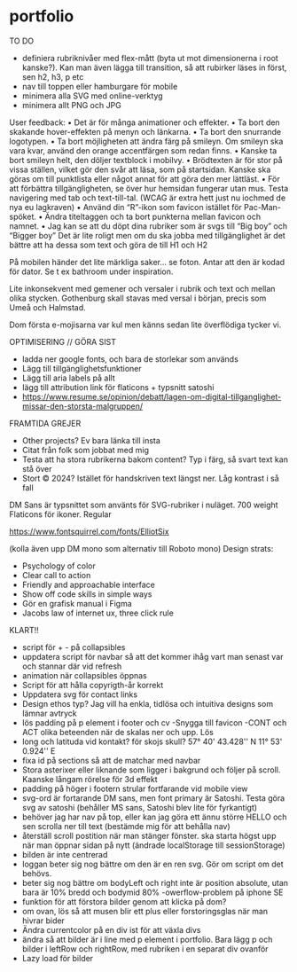 # portfolio

TO DO
- definiera rubriknivåer med flex-mått (byta ut mot dimensionerna i root kanske?). Kan man även lägga till transition, så att rubirker läses in först, sen h2, h3, p etc
- nav till toppen eller hamburgare för mobile
- minimera alla SVG med online-verktyg
- minimera allt PNG och JPG


User feedback:
•	Det är för många animationer och effekter.
•	Ta bort den skakande hover-effekten på menyn och länkarna.
•	Ta bort den snurrande logotypen.
•	Ta bort möjligheten att ändra färg på smileyn. Om smileyn ska vara kvar, använd den orange accentfärgen som redan finns.
•	Kanske ta bort smileyn helt, den döljer textblock i mobilvy.
•	Brödtexten är för stor på vissa ställen, vilket gör den svår att läsa, som på startsidan. Kanske ska göras om till punktlista eller något annat för att göra den mer lättläst.
•	För att förbättra tillgängligheten, se över hur hemsidan fungerar utan mus. Testa navigering med tab och text-till-tal. (WCAG är extra hett just nu iochmed de nya eu lagkraven)
•	Använd din “R”-ikon som favicon istället för Pac-Man-spöket.
•	Ändra titeltaggen och ta bort punkterna mellan favicon och namnet.
•	Jag kan se att du döpt dina rubriker som är svgs till “Big boy” och “Bigger boy” Det är lite roligt men om du ska jobba med tillgänglighet är det bättre att ha dessa som text och göra de till H1 och H2


På mobilen händer det lite märkliga saker... se foton. Antar att den är kodad för dator. Se t ex bathroom under inspiration.

Lite inkonsekvent med gemener och versaler i rubrik och text och mellan olika stycken. Gothenburg skall stavas med versal i början, precis som Umeå och Halmstad. 

Dom första e-mojisarna var kul men känns sedan lite överflödiga tycker vi.



OPTIMISERING // GÖRA SIST
- ladda ner google fonts, och bara de storlekar som används
- Lägg till tillgänglighetsfunktioner
- Lägg till aria labels på allt
- lägg till attribution link för flaticons + typsnitt satoshi
- https://www.resume.se/opinion/debatt/lagen-om-digital-tillganglighet-missar-den-storsta-malgruppen/


FRAMTIDA GREJER
- Other projects? Ev bara länka till insta
- Citat från folk som jobbat med mig
- Testa att ha stora rubrikerna bakom content? Typ i färg, så svart text kan stå över
- Stort © 2024? Istället för handskriven text längst ner. Låg kontrast i så fall 


DM Sans är typsnittet som använts för SVG-rubriker i nuläget. 700 weight
Flaticons för ikoner. Regular

https://www.fontsquirrel.com/fonts/ElliotSix

(kolla även upp DM mono som alternativ till Roboto mono)
Design strats:

- Psychology of color
- Clear call to action
- Friendly and approachable interface
- Show off code skills in simple ways
- Gör en grafisk manual i Figma
- Jacobs law of internet ux, three click rule


KLART!!
- script för + - på collapsibles
- uppdatera script för navbar så att det kommer ihåg vart man senast var och stannar där vid refresh
- animation när collapsibles öppnas
- Script för att hålla copyrigth-år korrekt
- Uppdatera svg för contact links
- Design ethos typ? Jag vill ha enkla, tidlösa och intuitiva designs som lämnar avtryck
- lös padding på p element i footer och cv
-Snygga till favicon
-CONT och ACT olika beteenden när de skalas ner och upp. Lös
- long och latituda vid kontakt? för skojs skull? 57° 40' 43.428'' N
11° 53' 0.924'' E
- fixa id på sections så att de matchar med navbar
- Stora asterixer eller liknande som ligger i bakgrund och följer på scroll. Kaanske långam rörelse för 3d effekt
- padding på höger i footern strular fortfarande vid mobile view
- svg-ord är fortarande DM sans, men font primary är Satoshi. Testa göra svg av satoshi (behåller MS sans, Satoshi blev lite för fyrkantigt)
- behöver jag har nav på top, eller kan jag göra ett ännu större HELLO och sen scrolla ner till text (bestämde mig för att behålla nav)
- återställ scroll postition när man stänger fönster. ska starta högst upp när man öppnar sidan på nytt (ändrade localStorage till sessionStorage)
- bilden är inte centrerad
- loggan beter sig nog bättre om den är en ren svg. Gör om script om det behövs.
- beter sig nog bättre om bodyLeft och right inte är position absolute, utan bara är 10% bredd och bodymid 80%
-owerflow-problem på iphone SE
- funktion för att förstora bilder genom att klicka på dom?
- om ovan, lös så att musen blir ett plus eller forstoringsglas när man hivrar bider
- Ändra currentcolor på en div ist för att växla divs
- ändra så att bilder är i line med p element i portfolio. Bara lägg p och bilder i leftRow och rightRow, med rubriken i en separat div ovanför
- Lazy load för bilder


